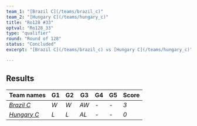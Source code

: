 ```yaml
---
team_1: "[Brazil C](/teams/brazil_c)"
team_2: "[Hungary C](/teams/hungary_c)"
title: "Ro128 #33"
optval: "Ro128_33"
type: "qualifier"
round: "Round of 128"
status: "Concluded"
excerpt: "[Brazil C](/teams/brazil_c) vs [Hungary C](/teams/hungary_c)"

---
```

## Results

| Team names | G1 | G2 | G3 | G4 | G5 | Score |
| -- | -- | -- | -- | -- | -- | -- |
| *[Brazil C](/teams/brazil_c)* | *W* | *W* | *AW* | *-* | *-* | *3* |
| *[Hungary C](/teams/hungary_c)* | *L* | *L* | *AL* | *-* | *-* | *0* |
